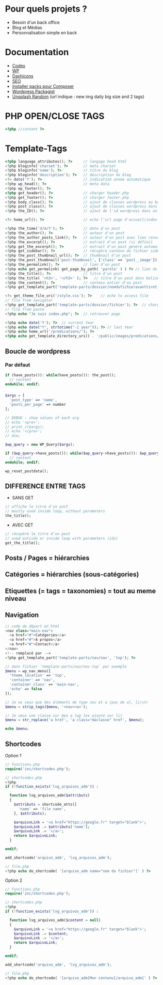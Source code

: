 # Pour quels projets ?
- Besoin d'un back office
- Blog et Médias
- Personnalisation simple en back

# Documentation
- [Codex](https://codex.wordpress.org/)
- [WP](https://developer.wordpress.org/reference/)
- [Dashicons](https://developer.wordpress.org/resource/dashicons/#media-video)
- [SEO](https://www.wpbeginner.com/wordpress-seo/)
- [Installer packs pour Composer](https://packagist.org/)
- [Wordpress Packagist](https://wpackagist.org/)
- [Unsplash Random](https://source.unsplash.com/daily/1600x900/?nature,water) (url indique : new img daily big size and 2 tags)

# PHP OPEN/CLOSE TAGS
```php
<?php //content ?>
```

# Template-Tags
```php
<?php language_attributes(); ?>     // langage head html
<?php bloginfo('charset'); ?>       // meta charset
<?php bloginfo('name'); ?>          // titre du blog
<?php bloginfo('description'); ?>   // description du blog
<?= date('Y'); ?>                   // indication année automatique
<?php wp_head(); ?>                 // meta data
<?php wp_footer(); ?>
<?php get_header(); ?>              // charger header.php
<?php get_footer(); ?>              // charger footer.php
<?php body_class(); ?>              // ajout de classes wordpress au body pour css/js
<?php post_class(); ?>              // ajout de classes wordpress dans un post
<?php the_ID(); ?>                  // ajout de l'id wordpress dans un post

<?= home_url(); ?>                  // echo l'url page d'accueil/index

<?php the_time('d/m/Y'); ?>         // date d'un post
<?php the_author(); ?>              // auteur d'un post
<?php the_author_posts_link(); ?>   // auteur d'un post avec lien renvoyant vers tous les posts de l'auteur
<?php the_excerpt(); ?>             // extrait d'un post (si défini)
<?php get_the_excerpt(); ?>         // extrait d'un post généré automatiquement si aucun défini et si dans wp loop
<?php get_sidebar(); ?>             // récupère contenu du fichier sidebar.php
<?php the_post_thumbnail_url(); ?>  // thumbnail d'un post
<?php the_post_thumbnail('post-thumbnail', ['class' => 'post__image']); ?> // avec classe
<?php the_permalink(); ?>           // lien d'un post
<?php echo get_permalink( get_page_by_path( 'parole' ) ) ?> // lien du post avec chemin https://nomdusite/parole
<?php the_title(); ?>               // titre d'un post
<?php the_title( '<h3>', '</h3>' ); ?>   // titre d'un post dans balise <h3>
<?php the_content(); ?>             // contenu entier d'un post
<?php get_template_part('template-parts/dossier/nomdufichieravanttiret', 'nomdufichieraprestiret'); ?>       // contenu d'un fichier dans dossier indiqué dans dossier template-parts

<?= get_theme_file_uri('/style.css'); ?>    // echo to access file
// file from navigator
<?php get_template_part('template-parts/dossier/fichier'); ?>  // charger template custom
// file from paste
<?php echo "Je suis index.php"; ?>  // retrouver page

<?php echo date('Y'); ?>  // current Year
<?php echo date("Y", strtotime("-1 year")); ?> // last Year
<?php echo home_url('/predications/'); ?>
<?php echo get_template_directory_uri() . '/public/images/predications/preach.jpg' ?>
```

## Boucle de wordpress
### Par défaut
```php
if (have_posts()): while(have_posts()): the_post();
  // content
endwhile; endif;
```
###
```php
$args = [
  'post_type' => 'name',
  'posts_per_page' => number
];

// DEBUG : show values of each arg
// echo '<pre>';
// print_r($args);
// echo '</pre>';
// die;

$wp_query = new WP_Query($args);

if ($wp_query->have_posts()): while($wp_query->have_posts()): $wp_query->the_post();
  // content
endwhile; endif;

wp_reset_postdata();
```

## DIFFERENCE ENTRE TAGS
- SANS GET
```php
// affiche le titre d'un post
// mostly used inside loop, without parameters
the_title();
```
- AVEC GET
```php
// récupère le titre d'un post
// used outside or inside loop with parameters (ids)
get_the_title();
```

## Posts / Pages = hiérarchies
## Catégories = hiérarchies (sous-catégories)
## Etiquettes (= tags = taxonomies) = tout au meme niveau

## Navigation
```php
// code de départ en html
<nav class="main-nav">
  <a href="#">Catégories</a>
  <a href="#">A propos</a>
  <a href="#">Contact</a>
</nav>
<!-- remplacé par -->
<?php get_template_part('template-parts/nav/nav', 'top'); ?>
```
```php
// dans fichier `template-parts/nav/nav-top` par exemple
$menu = wp_nav_menu([
  'theme_location' => 'top',
  'container' => 'nav',
  'container_class' => 'main-nav',
  'echo' => false
]);

// Je ne veux que des éléments de type nav et a (pas de ul, li)str
$menu = strip_tags($menu, '<nav><a>');

// Je veux une classe sur mes a (wp les ajoute sur li)
$menu = str_replace('a href', 'a class="maclasse" href', $menu);

echo $menu;
```

## Shortcodes
Option 1
```php
// functions.php
require('inc/shortcodes.php');

// shortcodes.php
<?php
if (!function_exists('lvg_arquivos_adm')) :

  function lvg_arquivos_adm($attributs)
  {
    $attributs = shortcode_atts([
      'name' => 'file name',
    ], $attributs);

    $arquivoLink = '<a href="https://google.fr" target="blank">';
    $arquivoLink .= $attributs['name'];
    $arquivoLink .= '</a>';
    return $arquivoLink;
  }

endif;

add_shortcode('arquivo_adm', 'lvg_arquivos_adm');

// file.php
<?php echo do_shortcode( '[arquivo_adm name="nom du fichier"]' ) ?>
```

Option 2
```php
// functions.php
require('inc/shortcodes.php');

// shortcodes.php
<?php
if (!function_exists('lvg_arquivos_adm')) :

  function lvg_arquivos_adm($content = null)
  {
    $arquivoLink = '<a href="https://google.fr" target="blank">';
    $arquivoLink .= $content;
    $arquivoLink .= '</a>';
    return $arquivoLink;
  }

endif;

add_shortcode('arquivo_adm', 'lvg_arquivos_adm');

// file.php
<?php echo do_shortcode( '[arquivo_adm]Mon contenu[/arquivo_adm]' ) ?>
```
